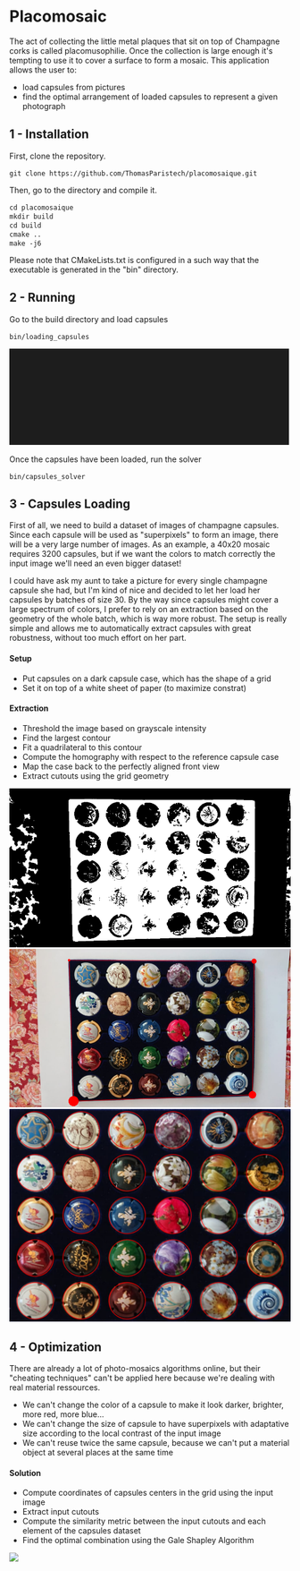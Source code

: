 # Placomosaic
The act of collecting the little metal plaques that sit on top of Champagne corks is called placomusophilie. Once the collection is large enough it's tempting to use it to cover a surface to form a mosaic. 
This application allows the user to:
- load capsules from pictures
- find the optimal arrangement of loaded capsules to represent a given photograph

## 1 - Installation

First, clone the repository.
```
git clone https://github.com/ThomasParistech/placomosaique.git
```
Then, go to the directory and compile it.
```
cd placomosaique
mkdir build
cd build
cmake ..
make -j6
```
Please note that CMakeLists.txt is configured in a such way that the executable is generated in the "bin" directory.

## 2 - Running

Go to the build directory and load capsules
```
bin/loading_capsules
```
![](./images/load_capsules.gif)

Once the capsules have been loaded, run the solver
```
bin/capsules_solver
```

## 3 - Capsules Loading
First of all, we need to build a dataset of images of champagne capsules. Since each capsule will be used as "superpixels" to form an image, there will be a very large number of images. As an example, a 40x20 mosaic requires 3200 capsules, but if we want the colors to match correctly the input image we'll need an even bigger dataset!

I could have ask my aunt to take a picture for every single champagne capsule she had, but I'm kind of nice and decided to let her load her capsules by batches of size 30. By the way since capsules might cover a large spectrum of colors, I prefer to rely on an extraction based on the geometry of the whole batch, which is way more robust. The setup is really simple and allows me to automatically extract capsules with great robustness, without too much effort on her part.

#### Setup
- Put capsules on a dark capsule case, which has the shape of a grid
- Set it on top of a white sheet of paper (to maximize constrat)

#### Extraction
- Threshold the image based on grayscale intensity
- Find the largest contour
- Fit a quadrilateral to this contour
- Compute the homography with respect to the reference capsule case
- Map the case back to the perfectly aligned front view
- Extract cutouts using the grid geometry

![](./images/ths_board.png)
![](./images/contour_board.png)
![](./images/rectified_board.png)

## 4 - Optimization
There are already a lot of photo-mosaics algorithms online, but their "cheating techniques" can't be applied here because we're dealing with real material ressources.
- We can't change the color of a capsule to make it look darker, brighter, more red, more blue...
- We can't change the size of capsule to have superpixels with adaptative size according to the local contrast of the input image
- We can't reuse twice the same capsule, because we can't put a material object at several places at the same time

#### Solution
- Compute coordinates of capsules centers in the grid using the input image
- Extract input cutouts
- Compute the similarity metric between the input cutouts and each element of the capsules dataset
- Find the optimal combination using the Gale Shapley Algorithm

![](./images/agathe.png)